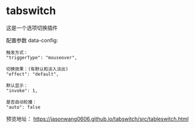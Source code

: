 # tabswitch
这是一个选项切换插件

配置参数 data-config:

	触发方式：
	"triggerType": "mouseover",

	切换效果：(有默认和淡入淡出)
	"effect": "default",

	默认显示：
	"invoke": 1,

	是否自动轮播：
	"auto": false

预览地址：
https://jasonwang0606.github.io/tabswitch/src/tableswitch.html